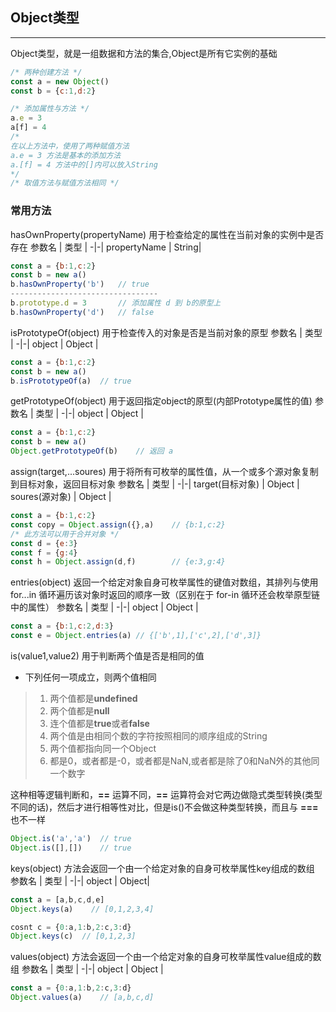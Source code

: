 ## Object类型

---

Object类型，就是一组数据和方法的集合,Object是所有它实例的基础
```javascript
/* 两种创建方法 */
const a = new Object()
const b = {c:1,d:2}

/* 添加属性与方法 */
a.e = 3
a[f] = 4 
/* 
在以上方法中，使用了两种赋值方法
a.e = 3 方法是基本的添加方法
a.[f] = 4 方法中的[]内可以放入String
*/
/* 取值方法与赋值方法相同 */
```
### 常用方法
hasOwnProperty(propertyName) 用于检查给定的属性在当前对象的实例中是否存在
参数名 | 类型 |
-|-|
propertyName | String|
```javascript
const a = {b:1,c:2}
const b = new a()
b.hasOwnProperty('b')   // true
---------------------------------
b.prototype.d = 3       // 添加属性 d 到 b的原型上
b.hasOwnProperty('d')   // false
```
isPrototypeOf(object) 用于检查传入的对象是否是当前对象的原型
参数名 | 类型 |
-|-|
object | Object |
```javascript
const a = {b:1,c:2}
const b = new a()
b.isPrototypeOf(a)  // true
```
getPrototypeOf(object) 用于返回指定object的原型(内部Prototype属性的值)
参数名 | 类型 |
-|-|
object | Object |
```javascript
const a = {b:1,c:2}
const b = new a()
Object.getPrototypeOf(b)    // 返回 a
```
assign(target,...soures) 用于将所有可枚举的属性值，从一个或多个源对象复制到目标对象，返回目标对象
参数名 | 类型 |
-|-|
target(目标对象) | Object |
soures(源对象) | Object |
```javascript
const a = {b:1,c:2}
const copy = Object.assign({},a)    // {b:1,c:2}
/* 此方法可以用于合并对象 */
const d = {e:3}
const f = {g:4}
const h = Object.assign(d,f)        // {e:3,g:4}
``` 
entries(object) 返回一个给定对象自身可枚举属性的键值对数组，其排列与使用 for...in 循环遍历该对象时返回的顺序一致（区别在于 for-in 循环还会枚举原型链中的属性）
参数名 | 类型 |
-|-|
object | Object |
```javascript
const a = {b:1,c:2,d:3}
const e = Object.entries(a) // {['b',1],['c',2],['d',3]}
```
is(value1,value2) 用于判断两个值是否是相同的值
* 下列任何一项成立，则两个值相同
> 1. 两个值都是**undefined**
> 2. 两个值都是**null**
> 3. 连个值都是**true**或者**false**
> 4. 两个值是由相同个数的字符按照相同的顺序组成的String
> 5. 两个值都指向同一个Object
> 6. 都是0，或者都是-0，或者都是NaN,或者都是除了0和NaN外的其他同一个数字

这种相等逻辑判断和，**==** 运算不同，**==** 运算符会对它两边做隐式类型转换(类型不同的话)，然后才进行相等性对比，但是is()不会做这种类型转换，而且与 **===** 也不一样
```javascript
Object.is('a','a')  // true
Object.is([],[])    // true
```
keys(object) 方法会返回一个由一个给定对象的自身可枚举属性key组成的数组
参数名 | 类型 |
-|-|
object | Object|
```javascript
const a = [a,b,c,d,e]
Object.keys(a)    // [0,1,2,3,4]

cosnt c = {0:a,1:b,2:c,3:d}
Object.keys(c)  // [0,1,2,3]
```
values(object) 方法会返回一个由一个给定对象的自身可枚举属性value组成的数组
参数名 | 类型 |
-|-|
object | Object |
```javascript
const a = {0:a,1:b,2:c,3:d}
Object.values(a)    // [a,b,c,d]
```